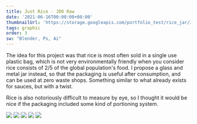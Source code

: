 ```yaml
---
title: Just Rice - JDO Raw
date: '2021-06-16T00:00:00+00:00'
thumbnailUrl: 'https://storage.googleapis.com/portfolio_test/rice_jar/JDO-Cover.png'
tags: graphic
order: 3
sw: "Blender, Ps, Ai"
---
```


The idea for this project was that rice is most often sold in a single use plastic bag, which is not very environmentally friendly when you consider rice consists of 2/5 of the global population's food. I propose a glass and metal jar instead, so that the packaging is useful after consumption, and can be used at zero waste shops. Something similar to what already exists for sauces, but with a twist.

Rice is also notoriously difficult to measure by eye, so I thought it would be nice if the packaging included some kind of portioning system. 

<img src="https://storage.googleapis.com/portfolio_test/rice_jar/Boards-01.png" class=folio>

<img src="https://storage.googleapis.com/portfolio_test/rice_jar/Boards-02.png" class=folio>

<img src="https://storage.googleapis.com/portfolio_test/rice_jar/Boards-03.png" class=folio>

<img src="https://storage.googleapis.com/portfolio_test/rice_jar/Boards-04.png" class=folio>

<img src="https://storage.googleapis.com/portfolio_test/rice_jar/Boards-05.png" class=folio>